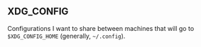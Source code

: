 ## XDG_CONFIG

Configurations I want to share between machines that will go to `$XDG_CONFIG_HOME` (generally, `~/.config`).
